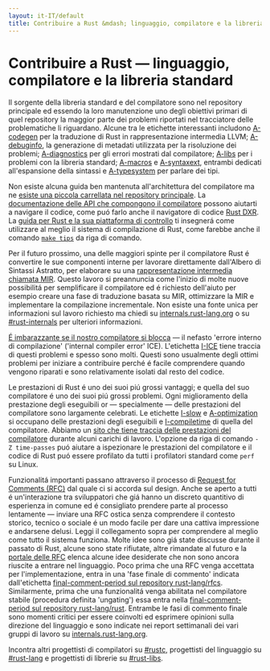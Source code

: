 ```yaml
---
layout: it-IT/default
title: Contribuire a Rust &mdash; linguaggio, compilatore e la libreria standard &middot; Linguaggio di programmazione Rust
---
```


# Contribuire a Rust &mdash; linguaggio, compilatore e la libreria standard

Il sorgente della libreria standard e del compilatore sono nel repository principale
ed essendo la loro manutenzione uno degli obiettivi primari di quel repository
la maggior parte dei problemi riportati nel tracciatore delle problematiche li riguardano.
Alcune tra le etichette interessanti includono [A-codegen] per la traduzione di Rust in 
rappresentazione intermedia LLVM; [A-debuginfo], la generazione di metadati utilizzata
per la risoluzione dei problemi; [A-diagnostics] per gli errori mostrati dal compilatore;
[A-libs] per i problemi con la libreria standard; [A-macros] e [A-syntaxext], entrambi
dedicati all'espansione della sintassi e [A-typesystem] per parlare dei tipi.

Non esiste alcuna guida ben mantenuta all'architettura del compilatore 
ma ne [esiste una piccola carrellata nel repository principale][rustc-guide].
La [documentazione delle API che compongono il compilatore][internals-docs]
possono aiutarti a navigare il codice, come puó farlo  anche il navigatore di codice
[Rust DXR]. La [guida per Rust e la sua piattaforma di controllo][testsuite]
ti insegnerá come utilizzare al meglio il sistema di compilazione di Rust,
come farebbe anche il comando [`make tips`][tips] da riga di comando.

Per il futuro prossimo, una delle maggiori spinte per il compilatore Rust 
é convertire le sue componenti interne per lavorare direttamente dall'Albero
di Sintassi Astratto, per elaborare su una [rappresentazione intermedia chiamata MIR][mir].
Questo lavoro si preannuncia come l'inizio di molte nuove possibilitá
per semplificare il compilatore ed é richiesto dell'aiuto per esempio
creare una fase di traduzione basata su MIR, ottimizzare la MIR e implementare
la compilazione incrementale.
Non esiste una fonte unica per informazioni sul lavoro richiesto ma chiedi
su [internals.rust-lang.org] o su
[#rust-internals] per ulteriori informazioni.

[É imbarazzante se il nostro compilatore si blocca][ice] &mdash; il 
nefasto 'errore interno di compilazione' ('internal compiler error' ICE). 
L'etichetta [I-ICE] tiene traccia di questi problemi e spesso sono molti.
Questi sono usualmente degli ottimi problemi per iniziare a contribuire
perché é facile comprendere quando vengono riparati e sono relativamente
isolati dal resto del codice.

Le prestazioni di Rust é uno dei suoi piú grossi vantaggi; e quella
del suo compilatore é uno dei suoi piú grossi problemi.
Ogni miglioramento della prestazione degli eseguibili or &mdash; specialmente &mdash;
delle prestazioni del compilatore sono largamente celebrati.
Le etichette [I-slow] e [A-optimization] si occupano delle prestazioni
degli eseguibili e [I-compiletime] di quella del compilatore. Abbiamo un
[sito che tiene traccia delle prestazioni del compilatore][rustc-perf] 
durante alcuni carichi di lavoro.
L'opzione da riga di comando `-Z time-passes` puó aiutare a ispezionare
le prestazioni del compilatore e il codice di Rust puó essere profilato
da tutti i profilatori standard come `perf` su Linux.

Funzionalitá importanti passano attraverso il processo di [Request for Comments (RFC)][rfc]
dal quale ci si accorda sul design. Anche se aperto a tutti é un'interazione tra
sviluppatori che giá hanno un discreto quantitivo di esperienza in comune ed é 
consigliato prendere parte al processo lentamente &mdash;
inviare una RFC ostica senza comprendere il contesto storico, tecnico o sociale
é un modo facile per dare una cattiva impressione e andarsene delusi.
Leggi il collegamento sopra per comprendere al meglio come tutto il sistema funziona.
Molte idee sono giá state discusse durante il passato di Rust, alcune sono state
rifiutate, altre rimandate al futuro e la [portale delle RFC][rfc-issues]
elenca alcune idee desiderate che non sono ancora riuscite a entrare
nel linguaggio.
Poco prima che una RFC venga accettata per l'implementazione, entra in 
una 'fase finale di commento' indicata dall'etichetta
[final-comment-period sul repository rust-lang/rfcs][rfc-fcp].
Similarmente, prima che una funzionalitá venga abilitata nel compilatore
stabile (procedura definita 'ungating') essa entra nella [final-comment-period sul repository rust-lang/rust][issue-fcp]. 
Entrambe le fasi di commento finale sono momenti critici per essere coinvolti
ed esprimere opinioni sulla direzione del linguaggio e sono indicate
nei report settimanali dei vari gruppi di lavoro su [internals.rust-lang.org].

Incontra altri progettisti di compilatori su [#rustc], progettisti del linguaggio
su [#rust-lang] e progettisti di librerie su [#rust-libs].

<!--
TODO: guide to compile-time benchmarking
TODO: using the triage bot?
TODO: some of this RFC description could probably go in the RFC readme
-->


[#rust-internals]: https://client00.chat.mibbit.com/?server=irc.mozilla.org&channel=%23rust-internals
[#rust-lang]: https://client00.chat.mibbit.com/?server=irc.mozilla.org&channel=%23rust-lang
[#rust-libs]: https://client00.chat.mibbit.com/?server=irc.mozilla.org&channel=%23rust-libs
[#rustc]: https://client00.chat.mibbit.com/?server=irc.mozilla.org&channel=%23rustc
[A-codegen]: https://github.com/rust-lang/rust/issues?q=is%3Aopen+is%3Aissue+label%3AA-codegen
[A-debuginfo]: https://github.com/rust-lang/rust/issues?q=is%3Aopen+is%3Aissue+label%3AA-debuginfo
[A-diagnostics]: https://github.com/rust-lang/rust/issues?q=is%3Aopen+is%3Aissue+label%3AA-diagnostics
[A-libs]: https://github.com/rust-lang/rust/issues?q=is%3Aopen+is%3Aissue+label%3AA-libs
[A-macros]: https://github.com/rust-lang/rust/issues?q=is%3Aopen+is%3Aissue+label%3AA-macros
[A-optimization]: https://github.com/rust-lang/rust/issues?q=is%3Aopen+is%3Aissue+label%3AA-optimization
[A-syntaxext]: https://github.com/rust-lang/rust/issues?q=is%3Aopen+is%3Aissue+label%3AA-syntaxext
[A-typesystem]: https://github.com/rust-lang/rust/issues?q=is%3Aopen+is%3Aissue+label%3AA-typesystem
[I-ICE]: https://github.com/rust-lang/rust/labels/I-ICE
[I-compiletime]: https://github.com/rust-lang/rust/issues?q=is%3Aopen+is%3Aissue+label%3AI-compiletime
[I-slow]: https://github.com/rust-lang/rust/issues?q=is%3Aopen+is%3Aissue+label%3AI-slow
[Rust DXR]: https://dxr.mozilla.org/rust/source/src
[ice]: https://users.rust-lang.org/t/glacier-a-big-ol-pile-of-ice/3380
[internals-docs]: https://manishearth.github.io/rust-internals-docs
[internals.rust-lang.org]: https://internals.rust-lang.org/
[issue-fcp]: https://github.com/rust-lang/rust/issues?q=is%3Aopen+is%3Aissue+label%3AB-unstable+label%3Afinal-comment-period
[mir]: https://github.com/rust-lang/rust/issues/27840
[rfc-fcp]: https://github.com/rust-lang/rfcs/pulls?q=is%3Aopen+is%3Apr+label%3Afinal-comment-period
[rfc-issues]: https://github.com/rust-lang/rfcs/issues
[rfc]: https://github.com/rust-lang/rfcs#table-of-contents
[rustc-guide]: https://github.com/rust-lang/rust/blob/master/src/librustc/README.md
[rustc-perf]: http://ncameron.org/perf-rustc/
[testsuite]: https://github.com/rust-lang/rust-wiki-backup/blob/master/Note-testsuite.md
[tips]: https://github.com/rust-lang/rust/blob/3d1f3c9d389d46607ae28c51cc94c1f43d65f3f9/Makefile.in#L48
